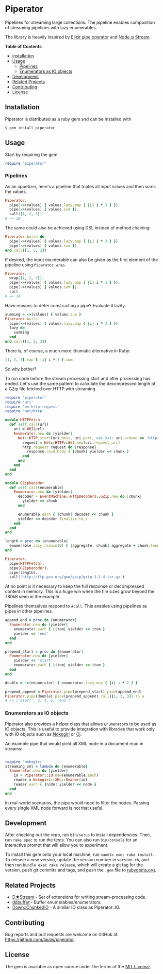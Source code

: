 # Piperator

Pipelines for streaming large collections. The pipeline enables composition of streaming pipelines with lazy enumerables.

The library is heavily inspired by [Elixir pipe operator](https://elixirschool.com/en/lessons/basics/pipe-operator/) and [Node.js Stream](https://nodejs.org/api/stream.html).

<!-- START doctoc generated TOC please keep comment here to allow auto update -->
<!-- DON'T EDIT THIS SECTION, INSTEAD RE-RUN doctoc TO UPDATE -->
**Table of Contents**

- [Installation](#installation)
- [Usage](#usage)
  - [Pipelines](#pipelines)
  - [Enumerators as IO objects](#enumerators-as-io-objects)
- [Development](#development)
- [Related Projects](#related-projects)
- [Contributing](#contributing)
- [License](#license)

<!-- END doctoc generated TOC please keep comment here to allow auto update -->

## Installation

Piperator is distributed as a ruby gem and can be installed with

```
$ gem install piperator
```

## Usage

Start by requiring the gem

```ruby
require 'piperator'
```

### Pipelines

As an appetizer, here's a pipeline that triples all input values and then sums the values.

```ruby
Piperator.
  pipe(->(values) { values.lazy.map { |i| i * 3 } }).
  pipe(->(values) { values.sum }).
  call([1, 2, 3])
# => 18
```

The same could also be achieved using DSL instead of method chaining:

```ruby
Piperator.build do
  pipe(->(values) { values.lazy.map { |i| i * 3 } })
  pipe(->(values) { values.sum })
end.call([1, 2, 3])
```

If desired, the input enumerable can also be given as the first element of the pipeline using `Piperator.wrap`.

```ruby
Piperator.
  wrap([1, 2, 3]).
  pipe(->(values) { values.lazy.map { |i| i * 3 } }).
  pipe(->(values) { values.sum }).
  call
# => 18
```

Have reasons to defer constructing a pipe? Evaluate it lazily:

```ruby
summing = ->(values) { values.sum }
Piperator.build
  pipe(->(values) { values.lazy.map { |i| i * 3 } })
  lazy do
    summing
  end
end.call([1, 2, 3])
```

There is, of course, a much more idiomatic alternative in Ruby:

```ruby
[1, 2, 3].map { |i| i * 3 }.sum
```

So why bother?

To run code before the stream processing start and after processing has ended. Let's use the same pattern to calculate the decompressed length of a GZip file fetched over HTTP with streaming.

```ruby
require 'piperator'
require 'uri'
require 'em-http-request'
require 'net/http'

module HTTPFetch
  def self.call(url)
    uri = URI(url)
    Enumerator.new do |yielder|
      Net::HTTP.start(uri.host, uri.port, use_ssl: uri.scheme == 'https') do |http|
        request = Net::HTTP::Get.new(uri.request_uri)
        http.request request do |response|
          response.read_body { |chunk| yielder << chunk }
        end
      end
    end
  end
end

module GZipDecoder
  def self.call(enumerable)
    Enumerator.new do |yielder|
      decoder = EventMachine::HttpDecoders::GZip.new do |chunk|
        yielder << chunk
      end

      enumerable.each { |chunk| decoder << chunk }
      yielder << decoder.finalize.to_s
    end
  end
end

length = proc do |enumerable|
  enumerable.lazy.reduce(0) { |aggregate, chunk| aggregate + chunk.length }
end

Piperator.
  pipe(HTTPFetch).
  pipe(GZipDecoder).
  pipe(length).
  call('http://ftp.gnu.org/gnu/gzip/gzip-1.2.4.tar.gz')
```

At no point is it necessary to keep the full response or decompressed content in memory. This is a huge win when the file sizes grow beyond the 780kB seen in the example.

Pipelines themselves respond to `#call`. This enables using pipelines as pipes in other pipelines.

```ruby
append_end = proc do |enumerator|
  Enumerator.new do |yielder|
    enumerator.each { |item| yielder << item }
    yielder << 'end'
  end
end

prepend_start = proc do |enumerator|
  Enumerator.new do |yielder|
    yielder << 'start'
    enumerator.each { |item| yielder << item }
  end
end

double = ->(enumerator) { enumerator.lazy.map { |i| i * 2 } }

prepend_append = Piperator.pipe(prepend_start).pipe(append_end)
Piperator.pipe(double).pipe(prepend_append).call([1, 2, 3]).to_a
# => ['start', 2, 4, 6, 'end']
```

### Enumerators as IO objects

Piperator also provides a helper class that allows `Enumerator`s to be used as
IO objects. This is useful to provide integration with libraries that work only
with IO objects such as [Nokogiri](http://www.nokogiri.org) or
[Oj](https://github.com/ohler55/oj).

An example pipe that would yield all XML node in a document read in streams:

```ruby

require 'nokogiri'
streaming_xml = lambda do |enumerable|
  Enumerator.new do |yielder|
    io = Piperator::IO.new(enumerable.each)
    reader = Nokogiri::XML::Reader(io)
    reader.each { |node| yielder << node }
  end
end
```

In real-world scenarios, the pipe would need to filter the nodes. Passing every
single XML node forward is not that useful.

## Development

After checking out the repo, run `bin/setup` to install dependencies. Then, run `rake spec` to run the tests. You can also run `bin/console` for an interactive prompt that will allow you to experiment.

To install this gem onto your local machine, run `bundle exec rake install`. To release a new version, update the version number in `version.rb`, and then run `bundle exec rake release`, which will create a git tag for the version, push git commits and tags, and push the `.gem` file to [rubygems.org](https://rubygems.org).

## Related Projects

* [D★Stream](https://github.com/ddfreyne/d-stream) - Set of extensions for writing stream-processing code.
* [ddbuffer](https://github.com/ddfreyne/ddbuffer) - Buffer enumerables/enumerators.
* [Down::ChunkedIO](https://github.com/janko-m/down/blob/master/lib/down/chunked_io.rb) - A similar IO class as Piperator::IO.

## Contributing

Bug reports and pull requests are welcome on GitHub at https://github.com/lautis/piperator.

## License

The gem is available as open source under the terms of the [MIT License](http://opensource.org/licenses/MIT).
